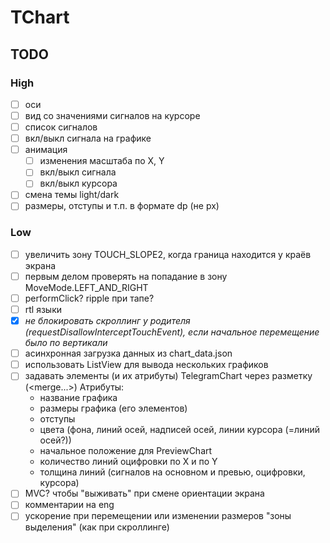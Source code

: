 # TChart

## TODO

### High

-[ ] оси
-[ ] вид со значениями сигналов на курсоре
-[ ] список сигналов
-[ ] вкл/выкл сигнала на графике
-[ ] анимация
     - [ ] изменения масштаба по X, Y
     - [ ] вкл/выкл сигнала
     - [ ] вкл/выкл курсора
-[ ] смена темы light/dark
-[ ] размеры, отступы и т.п. в формате dp (не px)

### Low

-[ ] увеличить зону TOUCH_SLOPE2, когда граница находится у краёв экрана
-[ ] первым делом проверять на попадание в зону MoveMode.LEFT_AND_RIGHT
-[ ] performClick? ripple при тапе?
-[ ] rtl языки
-[x] _не блокировать скроллинг у родителя (requestDisallowInterceptTouchEvent), если начальное перемещение было по вертикали_
-[ ] асинхронная загрузка данных из chart_data.json
-[ ] использовать ListView для вывода нескольких графиков
-[ ] задавать элементы (и их атрибуты) TelegramChart через разметку (<merge...>)
     Атрибуты:
     - название графика
     - размеры графика (его элементов)
     - отступы
     - цвета (фона, линий осей, надписей осей, линии курсора (=линий осей?))
     - начальное положение для PreviewChart
     - количество линий оцифровки по X и по Y
     - толщина линий (сигналов на основном и превью, оцифровки, курсора)
-[ ] MVC? чтобы "выживать" при смене ориентации экрана
-[ ] комментарии на eng
-[ ] ускорение при перемещении или изменении размеров "зоны выделения" (как при скроллинге)